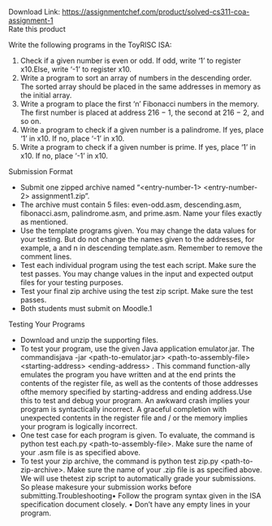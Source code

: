 Download Link: https://assignmentchef.com/product/solved-cs311-coa-assignment-1
<br>
<span class="kksr-muted">Rate this product</span>

Write the following programs in the ToyRISC ISA:

<ol>

 <li>Check if a given number is even or odd. If odd, write ‘1’ to register x10.Else, write ‘-1’ to register x10.</li>

 <li>Write a program to sort an array of numbers in the descending order. The sorted array should be placed in the same addresses in memory as the initial array.</li>

 <li>Write a program to place the first ‘n’ Fibonacci numbers in the memory. The first number is placed at address 216 − 1, the second at 216 − 2, and so on.</li>

 <li>Write a program to check if a given number is a palindrome. If yes, place ‘1’ in x10. If no, place ‘-1’ in x10.</li>

 <li>Write a program to check if a given number is prime. If yes, place ‘1’ in x10. If no, place ‘-1’ in x10.</li>

</ol>

Submission Format

<ul>

 <li>Submit one zipped archive named “&lt;entry-number-1&gt; &lt;entry-number- 2&gt; assignment1.zip”.</li>

 <li>The archive must contain 5 files: even-odd.asm, descending.asm, fibonacci.asm, palindrome.asm, and prime.asm. Name your files exactly as mentioned.</li>

 <li>Use the template programs given. You may change the data values for your testing. But do not change the names given to the addresses, for example, a and n in descending template.asm. Remember to remove the comment lines.</li>

 <li>Test each individual program using the test each script. Make sure the test passes. You may change values in the input and expected output files for your testing purposes.</li>

 <li>Test your final zip archive using the test zip script. Make sure the test passes.</li>

 <li>Both students must submit on Moodle.1</li>

</ul>

Testing Your Programs

<ul>

 <li>Download and unzip the supporting files.</li>

 <li>To test your program, use the given Java application emulator.jar. The commandisjava -jar &lt;path-to-emulator.jar&gt; &lt;path-to-assembly-file&gt; &lt;starting-address&gt; &lt;ending-address&gt; . This command function-ally emulates the program you have written and at the end prints the contents of the register file, as well as the contents of those addresses ofthe memory specified by starting-address and ending address.Use this to test and debug your program. An awkward crash implies your program is syntactically incorrect. A graceful completion with unexpected contents in the register file and / or the memory implies your program is logically incorrect.</li>

 <li>One test case for each program is given. To evaluate, the command is python test each.py &lt;path-to-assembly-file&gt;. Make sure the name of your .asm file is as specified above.</li>

 <li>To test your zip archive, the command is python test zip.py &lt;path-to-zip-archive&gt;. Make sure the name of your .zip file is as specified above. We will use thetest zip script to automatically grade your submissions. So please makesure your submission works before submitting.Troubleshooting• Follow the program syntax given in the ISA specification document closely. • Don’t have any empty lines in your program.</li>

</ul>